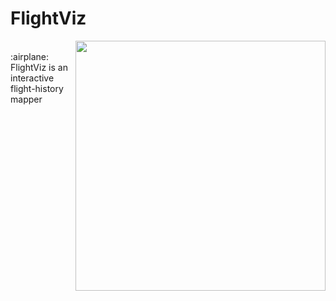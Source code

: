 # FlightViz
<img align="right" src="https://live.staticflickr.com/5572/15319617232_e4c888c266_k.jpg" width="400">
<br clear="left">
:airplane: FlightViz is an interactive flight-history mapper

